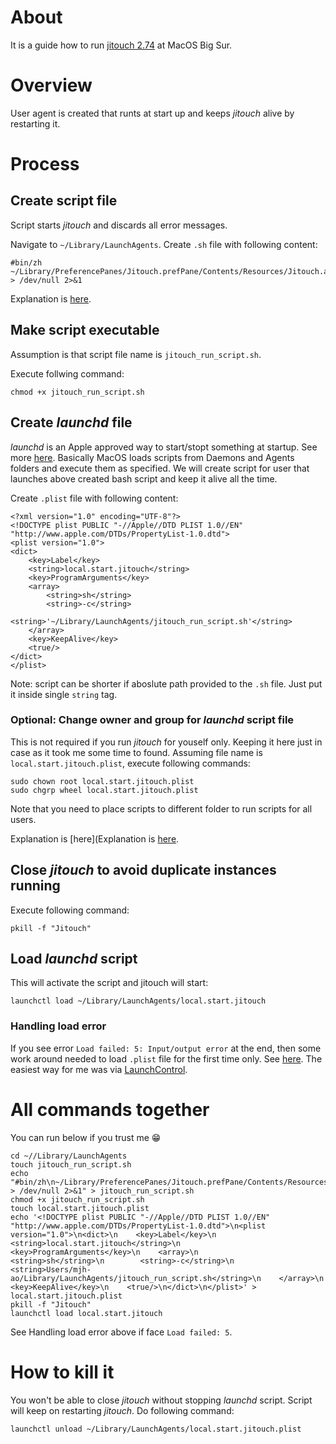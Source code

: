 # About
It is a guide how to run [jitouch 2.74](http://www.jitouch.com/) at MacOS Big Sur. 

# Overview
User agent is created that runts at start up and keeps _jitouch_ alive by restarting it. 

# Process

## Create script file
Script starts _jitouch_ and discards all error messages.

Navigate to `~/Library/LaunchAgents`. Create `.sh` file with following content:

```
#bin/zh
~/Library/PreferencePanes/Jitouch.prefPane/Contents/Resources/Jitouch.app/Contents/MacOS/Jitouch > /dev/null 2>&1
```

Explanation is [here](https://stackoverflow.com/a/10508862/12488601).

## Make script executable
Assumption is that script file name is `jitouch_run_script.sh`.

Execute follwing command:
```
chmod +x jitouch_run_script.sh
```

## Create _launchd_ file
_launchd_ is an Apple approved way to start/stopt something at startup. See more [here](https://launchd.info/).
Basically MacOS loads scripts from Daemons and Agents folders and execute them as specified. We will create script for user that launches above created bash script and keep it alive all the time. 

Create `.plist` file with following content:
```
<?xml version="1.0" encoding="UTF-8"?>
<!DOCTYPE plist PUBLIC "-//Apple//DTD PLIST 1.0//EN" "http://www.apple.com/DTDs/PropertyList-1.0.dtd">
<plist version="1.0">
<dict>
    <key>Label</key>
    <string>local.start.jitouch</string>
    <key>ProgramArguments</key>
    <array>
        <string>sh</string>
        <string>-c</string>
        <string>'~/Library/LaunchAgents/jitouch_run_script.sh'</string>
    </array>
    <key>KeepAlive</key>
    <true/>
</dict>
</plist>
```
Note: script can be shorter if aboslute path provided to the `.sh` file. Just put it inside single `string` tag. 

### Optional: Change owner and group for _launchd_ script file
This is not required if you run _jitouch_ for youself only. Keeping it here just in case as it took me some time to found. Assuming file name is `local.start.jitouch.plist`, execute following commands:

```
sudo chown root local.start.jitouch.plist
sudo chgrp wheel local.start.jitouch.plist
```

Note that you need to place scripts to different folder to run scripts for all users. 

Explanation is [here](Explanation is [here](https://stackoverflow.com/a/10508862/12488601).

## Close _jitouch_ to avoid duplicate instances running
Execute following command:
```
pkill -f "Jitouch"
```

## Load _launchd_ script
This will activate the script and jitouch will start:
```
launchctl load ~/Library/LaunchAgents/local.start.jitouch
```

### Handling load error
If you see error `Load failed: 5: Input/output error` at the end, then some work around needed to load `.plist` file for the first time only. See [here](https://www.reddit.com/r/MacOS/comments/kbko61/launchctl_broken/). The easiest way for me was via [LaunchControl](https://www.soma-zone.com/LaunchControl/).

# All commands together
You can run below if you trust me 😁

```
cd ~//Library/LaunchAgents
touch jitouch_run_script.sh
echo "#bin/zh\n~/Library/PreferencePanes/Jitouch.prefPane/Contents/Resources/Jitouch.app/Contents/MacOS/Jitouch > /dev/null 2>&1" > jitouch_run_script.sh
chmod +x jitouch_run_script.sh
touch local.start.jitouch.plist
echo '<!DOCTYPE plist PUBLIC "-//Apple//DTD PLIST 1.0//EN" "http://www.apple.com/DTDs/PropertyList-1.0.dtd">\n<plist version="1.0">\n<dict>\n    <key>Label</key>\n    <string>local.start.jitouch</string>\n    <key>ProgramArguments</key>\n    <array>\n        <string>sh</string>\n        <string>-c</string>\n        <string>Users/mjh-ao/Library/LaunchAgents/jitouch_run_script.sh</string>\n    </array>\n    <key>KeepAlive</key>\n    <true/>\n</dict>\n</plist>' > local.start.jitouch.plist
pkill -f "Jitouch"
launchctl load local.start.jitouch
```

See Handling load error above if face `Load failed: 5`. 

# How to kill it
You won't be able to close _jitouch_ without stopping _launchd_ script. Script will keep on restarting _jitouch_. Do following command:

```
launchctl unload ~/Library/LaunchAgents/local.start.jitouch.plist 
```
